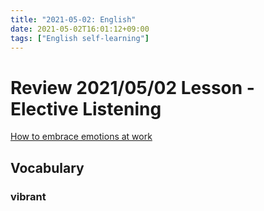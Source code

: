 ```yaml
---
title: "2021-05-02: English"
date: 2021-05-02T16:01:12+09:00
tags: ["English self-learning"]
---
```


# Review 2021/05/02 Lesson - Elective Listening

[How to embrace emotions at work](https://www.ted.com/talks/liz_fosslien_how_to_embrace_emotions_at_work?language=en#t-5252)

## Vocabulary

### vibrant
